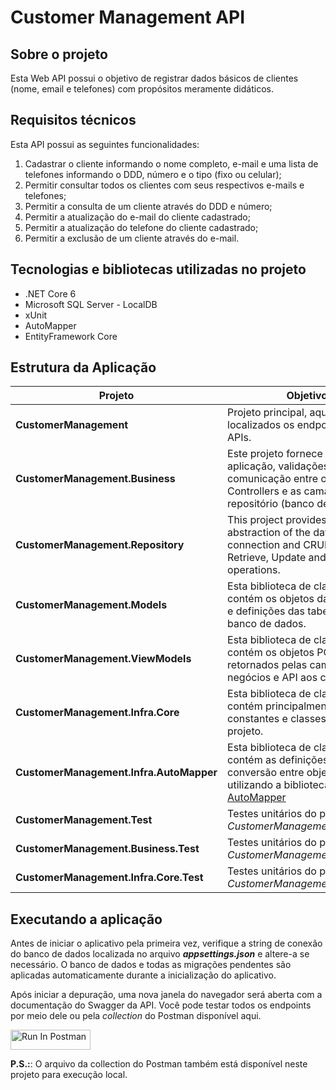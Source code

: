 # Customer Management API

## Sobre o projeto

Esta Web API possui o objetivo de registrar dados básicos de clientes (nome, email e telefones) com propósitos meramente didáticos. 

## Requisitos técnicos

Esta API possui as seguintes funcionalidades:

1. Cadastrar o cliente informando o nome completo, e-mail e uma lista de telefones informando o DDD, número e o tipo (fixo ou celular);
2. Permitir consultar todos os clientes com seus respectivos e-mails e telefones;
3. Permitir a consulta de um cliente através do DDD e número;
4. Permitir a atualização do e-mail do cliente cadastrado;
5. Permitir a atualização do telefone do cliente cadastrado;
6. Permitir a exclusão de um cliente através do e-mail.

## Tecnologias e bibliotecas utilizadas no projeto

- .NET Core 6
- Microsoft SQL Server - LocalDB
- xUnit
- AutoMapper
- EntityFramework Core

## Estrutura da Aplicação

|   **Projeto** | **Objetivo**  |
|---------------|----------------|
| **CustomerManagement**               | Projeto principal, aqui estão localizados os endpoints das APIs. |
| **CustomerManagement.Business**      | Este projeto fornece a lógica da aplicação, validações e comunicação entre os Controllers e as camadas do repositório (banco de dados). |
| **CustomerManagement.Repository**          | This project provides an abstraction of the database connection and CRUD (Create, Retrieve, Update and Delete) operations. |
| **CustomerManagement.Models**              | Esta biblioteca de classes contém os objetos das entidades e definições das tabelas do banco de dados. |
| **CustomerManagement.ViewModels**          | Esta biblioteca de classes contém os objetos POCO retornados pelas camadas de negócios e API aos clientes. |
| **CustomerManagement.Infra.Core**          | Esta biblioteca de classes contém principalmente auxiliares, constantes e classes comuns do projeto. |
| **CustomerManagement.Infra.AutoMapper**          | Esta biblioteca de classes contém as definições da conversão entre objetos utilizando a biblioteca [AutoMapper](https://automapper.org) |
| **CustomerManagement.Test**                  | Testes unitários do projeto *CustomerManagement*  |
| **CustomerManagement.Business.Test**         | Testes unitários do projeto *CustomerManagement.Business*  |
| **CustomerManagement.Infra.Core.Test**       | Testes unitários do projeto *CustomerManagement.Infra.Core*  |

## Executando a aplicação

Antes de iniciar o aplicativo pela primeira vez, verifique a string de conexão do banco de dados localizada no arquivo ***appsettings.json*** e altere-a se necessário. O banco de dados e todas as migrações pendentes são aplicadas automaticamente durante a inicialização do aplicativo.

Após iniciar a depuração, uma nova janela do navegador será aberta com a documentação do Swagger da API. Você pode testar todos os endpoints por meio dele ou pela *collection* do Postman disponível aqui.

[<img src="https://run.pstmn.io/button.svg" alt="Run In Postman" style="width: 128px; height: 32px;">](https://god.gw.postman.com/run-collection/11264835-c2cf8248-de4c-486d-bc79-e93b045eabd5?action=collection%2Ffork&source=rip_markdown&collection-url=entityId%3D11264835-c2cf8248-de4c-486d-bc79-e93b045eabd5%26entityType%3Dcollection%26workspaceId%3Dbf15e266-2224-46d2-a7a9-3fafc1bc1a17)

**P.S.:**: O arquivo da collection do Postman também está disponível neste projeto para execução local.